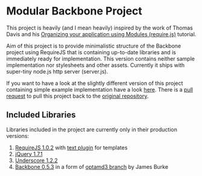 Modular Backbone Project
========================

This project is heavily (and I mean heavily) inspired by the work of Thomas Davis and his
[Organizing your application using Modules (require.js)](http://backbonetutorials.com/organizing-backbone-using-modules/) tutorial.

Aim of this project is to provide minimalistic structure of the Backbone project using RequireJS that is containing up-to-date libraries and
is immediately ready for implementation. This version contains neither sample implementation nor stylesheets and other assets. Currently it ships
with super-tiny node.js http server (server.js).


If you want to have a look at the slightly different version of this project containing simple example implementation
have a look [here](https://github.com/dzejkej/backbonetutorials/tree/gh-pages/examples/modular-backbone-updated). There is a
[pull request](https://github.com/thomasdavis/backbonetutorials/pull/25) to pull this project back to the
[original repository](https://github.com/thomasdavis/backbonetutorials).

Included Libraries
------------------

Libraries included in the project are currently only in their production versions:
1. [RequireJS 1.0.2](http://requirejs.org/) with [text plugin](http://requirejs.org/docs/download.html#text) for templates
2. [jQuery 1.7.1](http://jquery.com/)
3. [Underscore 1.2.2](http://documentcloud.github.com/underscore/)
4. [Backbone 0.5.3](http://documentcloud.github.com/backbone/) in a form of [optamd3 branch](https://github.com/jrburke/backbone/tree/optamd3) by James Burke
